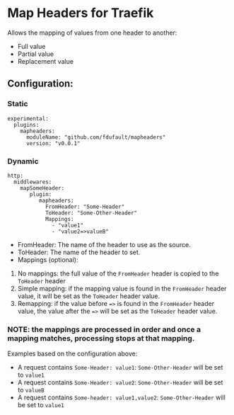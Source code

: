 # Map Headers for Traefik

Allows the mapping of values from one header to another:
  - Full value
  - Partial value
  - Replacement value

## Configuration:

### Static
```
experimental:
  plugins:
    mapheaders:
      moduleName: "github.com/fdufault/mapheaders"
      version: "v0.0.1"
```
### Dynamic
```
http:
  middlewares:
    mapSomeHeader:                                                                                                          
       plugin:                                                                                                               
          mapheaders:                                                                                                         
            FromHeader: "Some-Header"                                                                                       
            ToHeader: "Some-Other-Header"                                                                                           
            Mappings:                                                                                                     
              - "value1"                                                                                                    
              - "value2=>valueB" 
 ```             
 - FromHeader: The name of the header to use as the source.
 - ToHeader: The name of the header to set.
 - Mappings (optional):
 1) No mappings: the full value of the `FromHeader` header is copied to the `ToHeader` header
 2) Simple mapping: if the mapping value is found in the `FromHeader` header value, it will be set as the `ToHeader` header value.
 3) Remapping: if the value before `=>` is found in the `FromHeader` header value, the value after the `=>` will be set as the `ToHeader` header value.

### NOTE: the mappings are processed in order and once a mapping matches, processing stops at that mapping.

Examples based on the configuration above:

- A request contains `Some-Header: value1`: `Some-Other-Header` will be set to `value1`
- A request contains `Some-Header: value2`: `Some-Other-Header` will be set to `valueB`
- A request contains `Some-header: value1,value2`: `Some-Other-Header` will be set to `value1`

